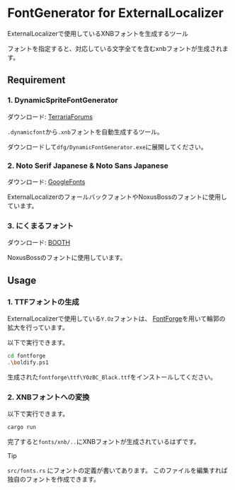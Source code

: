 # FontGenerator for ExternalLocalizer

ExternalLocalizerで使用しているXNBフォントを生成するツール

フォントを指定すると、対応している文字全てを含むxnbフォントが生成されます。

## Requirement

### 1. DynamicSpriteFontGenerator

ダウンロード: [TerrariaForums](https://forums.terraria.org/index.php?threads/dynamicspritefontgenerator-0-4-generate-fonts-without-xna-game-studio.57127/)

`.dynamicfont`から`.xnb`フォントを自動生成するツール。

ダウンロードして`dfg/DynamicFontGenerator.exe`に展開してください。

### 2. Noto Serif Japanese & Noto Sans Japanese

ダウンロード: [GoogleFonts](https://fonts.google.com/share?selection.family=Noto+Sans+JP:wght@100..900|Noto+Serif+JP:wght@200..900)

ExternalLocalizerのフォールバックフォントやNoxusBossのフォントに使用しています。

### 3. にくまるフォント

ダウンロード: [BOOTH](https://flopdesign.booth.pm/items/4571432)

NoxusBossのフォントに使用しています。

## Usage

### 1. TTFフォントの生成

ExternalLocalizerで使用している`Y.Oz`フォントは、
[FontForge](https://fontforge.org/)を用いて輪郭の拡大を行っています。

以下で実行できます。

```sh
cd fontforge
.\boldify.ps1
```

生成された`fontforge\ttf\YOzBC_Black.ttf`をインストールしてください。

### 2. XNBフォントへの変換

以下で実行できます。

```sh
cargo run
```

完了すると`fonts/xnb/..`にXNBフォントが生成されているはずです。

> [!TIP]
> `src/fonts.rs` にフォントの定義が書いてあります。
> このファイルを編集すれば独自のフォントを作成できます。
